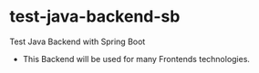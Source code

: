 # test-java-backend-sb
Test Java Backend with Spring Boot

- This Backend will be used for many Frontends technologies.
